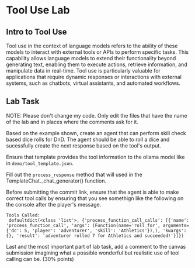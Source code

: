 # Tool Use Lab

## Intro to Tool Use
Tool use in the context of language models refers to the ability of these models to interact with external tools or APIs to perform specific tasks. This capability allows language models to extend their functionality beyond generating text, enabling them to execute actions, retrieve information, and manipulate data in real-time. Tool use is particularly valuable for applications that require dynamic responses or interactions with external systems, such as chatbots, virtual assistants, and automated workflows.

## Lab Task

NOTE: Please don't change my code. Only edit the files that have the name of the lab and in places where the comments ask for it.

Based on the example shown, create an agent that can perform skill check based dice rolls for DnD. The agent should be able to roll a dice and sucessfully create the next response based on the tool's output.

Ensure that template provides the tool information to the ollama model like in `demo/tool_template.json`.

Fill out the `process_response` method that will used in the TemplateChat._chat_generator() function. 

Before submitting the commit link, ensure that the agent is able to make correct tool calls by ensuring that you see somethign like the following on the console after the player's message.

```
Tools Called: 
 defaultdict(<class 'list'>, {'process_function_call_calls': [{'name': 'process_function_call', 'args': (Function(name='roll_for', arguments={'dc': 5, 'player': 'adventurer', 'skill': 'Athletics'}),), 'kwargs': {}, 'result': 'adventurer rolled 7 for Athletics and succeeded!'}]}) 
```

Last and the most important part of lab task, add a comment to the canvas submission imagining what a possible wonderful but realistic use of tool calling can be. (30% points)